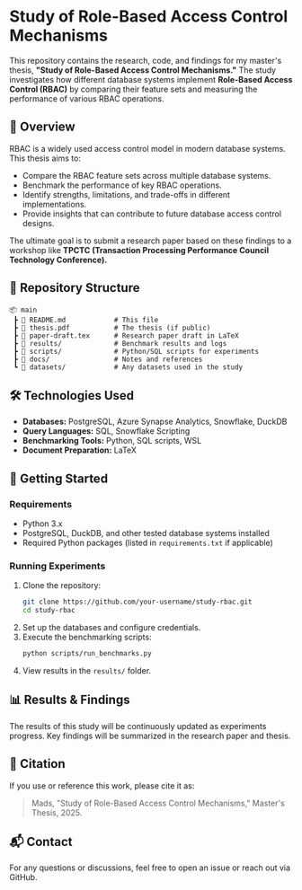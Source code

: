 # Study of Role-Based Access Control Mechanisms

This repository contains the research, code, and findings for my master's thesis, **"Study of Role-Based Access Control Mechanisms."** The study investigates how different database systems implement **Role-Based Access Control (RBAC)** by comparing their feature sets and measuring the performance of various RBAC operations.

## 📌 Overview

RBAC is a widely used access control model in modern database systems. This thesis aims to:
- Compare the RBAC feature sets across multiple database systems.
- Benchmark the performance of key RBAC operations.
- Identify strengths, limitations, and trade-offs in different implementations.
- Provide insights that can contribute to future database access control designs.

The ultimate goal is to submit a research paper based on these findings to a workshop like **TPCTC (Transaction Processing Performance Council Technology Conference).**

## 📂 Repository Structure

```
📦 main
 ┣ 📜 README.md            # This file  
 ┣ 📜 thesis.pdf           # The thesis (if public)  
 ┣ 📜 paper-draft.tex      # Research paper draft in LaTeX  
 ┣ 📜 results/             # Benchmark results and logs  
 ┣ 📜 scripts/             # Python/SQL scripts for experiments  
 ┣ 📜 docs/                # Notes and references  
 ┗ 📜 datasets/            # Any datasets used in the study  
```

## 🛠️ Technologies Used

- **Databases:** PostgreSQL, Azure Synapse Analytics, Snowflake, DuckDB  
- **Query Languages:** SQL, Snowflake Scripting  
- **Benchmarking Tools:** Python, SQL scripts, WSL  
- **Document Preparation:** LaTeX  

## 🚀 Getting Started

### Requirements

- Python 3.x  
- PostgreSQL, DuckDB, and other tested database systems installed  
- Required Python packages (listed in `requirements.txt` if applicable)  

### Running Experiments

1. Clone the repository:
   ```bash
   git clone https://github.com/your-username/study-rbac.git
   cd study-rbac
   ```  
2. Set up the databases and configure credentials.  
3. Execute the benchmarking scripts:
   ```bash
   python scripts/run_benchmarks.py
   ```  
4. View results in the `results/` folder.  

## 📊 Results & Findings

The results of this study will be continuously updated as experiments progress. Key findings will be summarized in the research paper and thesis.

## 📖 Citation

If you use or reference this work, please cite it as:

> Mads, "Study of Role-Based Access Control Mechanisms," Master's Thesis, 2025.

## 📬 Contact

For any questions or discussions, feel free to open an issue or reach out via GitHub.
